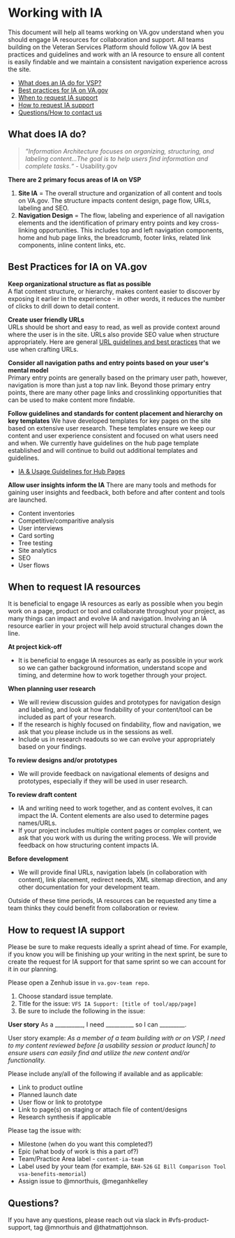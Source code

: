 
# Working with IA
This document will help all teams working on VA.gov understand when you should engage IA resources for collaboration and support.
All teams building on the Veteran Services Platform should follow VA.gov IA best practices and guidelines and work with an IA resource to ensure all content is easily findable and we maintain a consistent navigation experience across the site. 

- [What does an IA do for VSP?](#whatdoesIAdo)
- [Best practices for IA on VA.gov](#bestpractices)
- [When to request IA support](#whentorequest)
- [How to request IA support](#howtorequest)
- [Questions/How to contact us](#questions)

## <a id="whatdoesIAdo"></a>What does IA do?
>*”Information Architecture focuses on organizing, structuring, and labeling content…The goal is to help users find information and complete tasks.“* - Usability.gov

**There are 2 primary focus areas of IA on VSP**
1. **Site IA** = The overall structure and organization of all content and tools on VA.gov. The structure impacts content design, page flow, URLs, labeling and SEO. 
2. **Navigation Design** = The flow, labeling and experience of all navigation elements and the identification of primary entry points and key cross-linking opportunities.  This includes top and left navigation components, home and hub page links, the breadcrumb, footer links, related link components, inline content links, etc.  


## <a id="bestpractices"></a>Best Practices for IA on VA.gov

**Keep organizational structure as flat as possible** <br>
A flat content structure, or hierarchy, makes content easier to discover by exposing it earlier in the experience - in other words, it  reduces the number of clicks to drill down to detail content.  

**Create user friendly URLs**<br>
URLs should be short and easy to read, as well as provide context around where the user is in the site.  URLs also provide SEO value when structure appropriately. Here are general [URL guidelines and best practices](https://github.com/department-of-veterans-affairs/va.gov-team/blob/master/platform/information-architecture/url-process-and-guidelines.md) that we use when crafting URLs. 

**Consider all navigation paths and entry points based on your user's mental model**<br>
Primary entry points are generally based on the primary user path, however, navigation is more than just a top nav link. Beyond those primary entry points, there are many other page links and crosslinking opportunities that can be used to make content more findable. 

**Follow guidelines and standards for content placement and hierarchy on key templates**
We have developed templates for key pages on the site based on extensive user research.  These templates ensure we keep our content and user experience consistent and focused on what users need and when. We currently have guidelines on the hub page template established and will continue to build out additional templates and guidelines. 
-	[IA & Usage Guidelines for Hub Pages](https://github.com/department-of-veterans-affairs/va.gov-team/blob/master/platform/information-architecture/template-guidelines-hub-page.md)

**Allow user insights inform the IA**
There are many tools and methods for gaining user insights and feedback, both before and after content and tools are launched. 
-	Content inventories
-	Competitive/comparitive analysis
-	User interviews
-	Card sorting
-	Tree testing
- Site analytics
- SEO
- User flows

<!-- Not ready to communicate XML sitemap standards
**Use the XML Sitemap to improve SEO**
The XML sitemap is a simple way to contribute to SEO. Review the guidelines to determine what pages are appropriate for the XML sitemap.
[XML Sitemap guidelines] *add link* -->

## <a id="whentorequest"></a>When to request IA resources
It is beneficial to engage IA resources as early as possible when you begin work on a page, product or tool and collaborate throughout your project, as many things can impact and evolve IA and navigation.  Involving an IA resource earlier in your project will help avoid structural changes down the line. 

**At project kick-off** 
- It is beneficial to engage IA resources as early as possible in your work so we can gather background information, understand scope and timing, and determine how to work together through your project. 

**When planning user research** 
- We will review discussion guides and prototypes for navigation design and labeling, and look at how findability of your content/tool can be included as part of your research. 
- If the research is highly focused on findability, flow and navigation, we ask that you please include us in the sessions as well.  
- Include us in research readouts so we can evolve your appropriately based on your findings.

**To review designs and/or prototypes** 
- We will provide feedback on navigational elements of designs and prototypes, especially if they will be used in user research. 

**To review draft content** 
- IA and writing need to work together, and as content evolves, it can impact the IA.  Content elements are also used to determine pages names/URLs. 
- If your project includes multiple content pages or complex content, we ask that you work with us during the writing process.  We will provide feedback on how structuring content impacts IA. 

**Before development** 
- We will provide final URLs, navigation labels (in collaboration with content), link placement, redirect needs, XML sitemap direction, and any other documentation for your development team.  

Outside of these time periods, IA resources can be requested any time a team thinks they could benefit from collaboration or review.

## <a id="howtorequest"></a>How to request IA support 

Please be sure to make requests ideally a sprint ahead of time. For example, if you know you will be finishing up your writing in the next sprint, be sure to create the request for IA support for that same sprint so we can account for it in our planning. 

Please open a Zenhub issue in ```va.gov-team repo```. 
1. Choose standard issue template.
2. Title for the issue: ```VFS IA Support: [title of tool/app/page]```
4. Be sure to include the following in the issue:

**User story**
As a __________, I need __________ so I can _________.

User story example: *As a member of a team building with or on VSP, I need to my content reviewed before [a usability session or product launch] to ensure users can easily find and utilize the new content and/or functionality.*

Please include any/all of the following if available and as applicable:
- Link to product outline
- Planned launch date
- User flow or link to prototype
- Link to page(s) on staging or attach file of content/designs
- Research synthesis if applicable

Please tag the issue with:
- Milestone (when do you want this completed?)
- Epic (what body of work is this a part of?)
- Team/Practice Area label  - `content-ia-team`
- Label used by your team (for example, ```BAH-526``` ```GI Bill Comparison Tool``` ```vsa-benefits-memorial```)
- Assign issue to @mnorthuis, @meganhkelley

## <a id="questions"></a>Questions?
If you have any questions, please reach out via slack in #vfs-product-support, tag @mnorthuis and @thatmattjohnson. 

